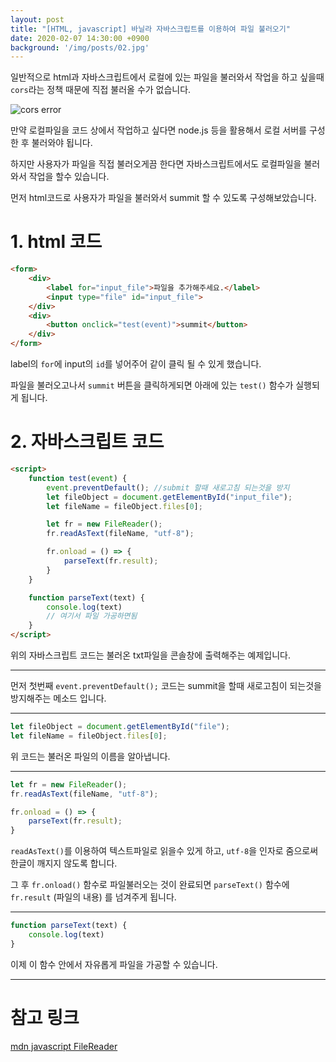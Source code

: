 ```yaml
---
layout: post
title: "[HTML, javascript] 바닐라 자바스크립트를 이용하여 파일 불러오기"
date: 2020-02-07 14:30:00 +0900
background: '/img/posts/02.jpg'
---
```


일반적으로 html과 자바스크립트에서 로컬에 있는 파일을 불러와서 작업을 하고 싶을때 `cors`라는 정책 때문에 직접 불러올 수가 없습니다.

![cors error](https://i.imgur.com/Mxi1XfO.png)

만약 로컬파일을 코드 상에서 작업하고 싶다면 node.js 등을 활용해서 로컬 서버를 구성한 후 불러와야 됩니다.

하지만 사용자가 파일을 직접 불러오게끔 한다면 자바스크립트에서도 로컬파일을 불러와서 작업을 할수 있습니다.

먼저 html코드로 사용자가 파일을 불러와서 summit 할 수 있도록 구성해보았습니다.


# 1. html 코드

```html
<form>
    <div>
        <label for="input_file">파일을 추가해주세요.</label>
        <input type="file" id="input_file">
    </div>
    <div>
        <button onclick="test(event)">summit</button>
    </div>
</form>
```
label의 `for`에 input의 `id`를 넣어주어 같이 클릭 될 수 있게 했습니다.

파일을 불러오고나서 `summit` 버튼을 클릭하게되면 아래에 있는 `test()` 함수가 실행되게 됩니다.


# 2. 자바스크립트 코드
```html
<script>
    function test(event) {
        event.preventDefault(); //submit 할때 새로고침 되는것을 방지
        let fileObject = document.getElementById("input_file");
        let fileName = fileObject.files[0];

        let fr = new FileReader();
        fr.readAsText(fileName, "utf-8");

        fr.onload = () => {
            parseText(fr.result);
        }
    }

    function parseText(text) {
        console.log(text)
        // 여기서 파일 가공하면됨
    }
</script>
```
위의 자바스크립트 코드는 불러온 txt파일을 콘솔창에 출력해주는 예제입니다.

***

먼저 첫번째 `event.preventDefault();` 코드는 summit을 할때 새로고침이 되는것을 방지해주는 메소드 입니다.

***

```javascript
let fileObject = document.getElementById("file");
let fileName = fileObject.files[0];
```
위 코드는 불러온 파일의 이름을 알아냅니다.

***

```javascript
let fr = new FileReader();
fr.readAsText(fileName, "utf-8");

fr.onload = () => {
    parseText(fr.result);
}
```
`readAsText()`를 이용하여 텍스트파일로 읽을수 있게 하고, `utf-8`을 인자로 줌으로써 한글이 깨지지 않도록 합니다.

그 후 `fr.onload()` 함수로 파일불러오는 것이 완료되면 `parseText()` 함수에 `fr.result` (파일의 내용) 를 넘겨주게 됩니다.

***

```javascript
function parseText(text) {
    console.log(text)
}
```
이제 이 함수 안에서 자유롭게 파일을 가공할 수 있습니다.

***
# 참고 링크
[mdn javascript FileReader](https://developer.mozilla.org/ko/docs/Web/API/FileReader)